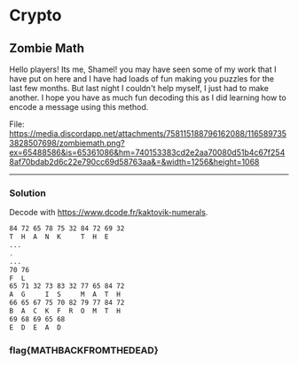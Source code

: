 # Crypto

## Zombie Math

Hello players! Its me, Shamel! you may have seen some of my work that I have put on here and I have had loads of fun making you puzzles for the last few months. But last night I couldn't help myself, I just had to make another. I hope you have as much fun decoding this as I did learning how to encode a message using this method.

File: https://media.discordapp.net/attachments/758115188796162088/1165897353828507698/zombiemath.png?ex=65488586&is=65361086&hm=740153383cd2e2aa70080d51b4c67f2548af70bdab2d6c22e790cc69d58763aa&=&width=1256&height=1068

---

### Solution

Decode with https://www.dcode.fr/kaktovik-numerals.

```bash
84 72 65 78 75 32 84 72 69 32
T  H  A  N  K     T  H  E  
...
.
...
70 76
F  L
65 71 32 73 83 32 77 65 84 72
A  G     I  S     M  A  T  H
66 65 67 75 70 82 79 77 84 72
B  A  C  K  F  R  O  M  T  H
69 68 69 65 68
E  D  E  A  D
```

### flag{MATHBACKFROMTHEDEAD}